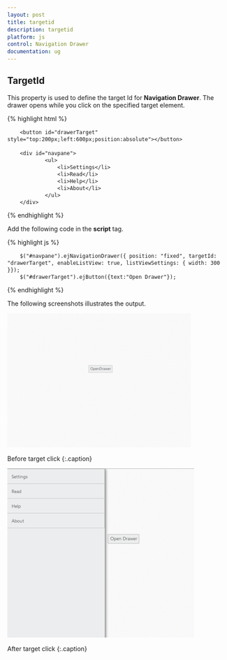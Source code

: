 ```yaml
---
layout: post
title: targetid
description: targetid
platform: js
control: Navigation Drawer
documentation: ug
---
```


## TargetId

This property is used to define the target Id for **Navigation Drawer**. The drawer opens while you click on the specified target element.

{% highlight html %}

        <button id="drawerTarget" style="top:200px;left:600px;position:absolute"></button>
        
        <div id="navpane">
                <ul>
                    <li>Settings</li>
                    <li>Read</li>
                    <li>Help</li>
                    <li>About</li>
                </ul>
        </div>
        
{% endhighlight %}

Add the following code in the **script** tag.

{% highlight js %}
    
        $("#navpane").ejNavigationDrawer({ position: "fixed", targetId: "drawerTarget", enableListView: true, listViewSettings: { width: 300 }});
        $("#drawerTarget").ejButton({text:"Open Drawer"});
 
{% endhighlight %}

The following screenshots illustrates the output.

![](targetid_images\targetid_img1.png)

Before target click
{:.caption}



![](targetid_images\targetid_img2.png)

After target click
{:.caption}

